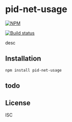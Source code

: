# pid-net-usage

[![NPM](https://nodei.co/npm/pid-net-usage.png)](https://nodei.co/npm/pid-net-usage/)

[![Build status](https://travis-ci.org/martinlevesque/pid-net-usage.svg?branch=master)](https://travis-ci.org/martinlevesque/pid-net-usage)

desc

## Installation

```
npm install pid-net-usage
```

## todo



## License

ISC

